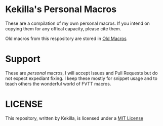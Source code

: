 # Kekilla's Personal Macros

These are a compilation of my own personal macros. If you intend on copying them for any offical capacity, please cite them.

Old macros from this respository are stored in [Old Macros](https://github.com/Kekilla0/Personal-Macros/tree/OLD)

# Support

These are _personal_ macros, I will accept Issues and Pull Requests but do not expect expediant fixing. I keep these mostly for snippet usage and to teach others the wonderful world of FVTT macros.

# LICENSE

This repository, written by Kekilla, is licensed under a [MIT License](https://github.com/Kekilla0/personal-macros/blob/main/LICENSE)

